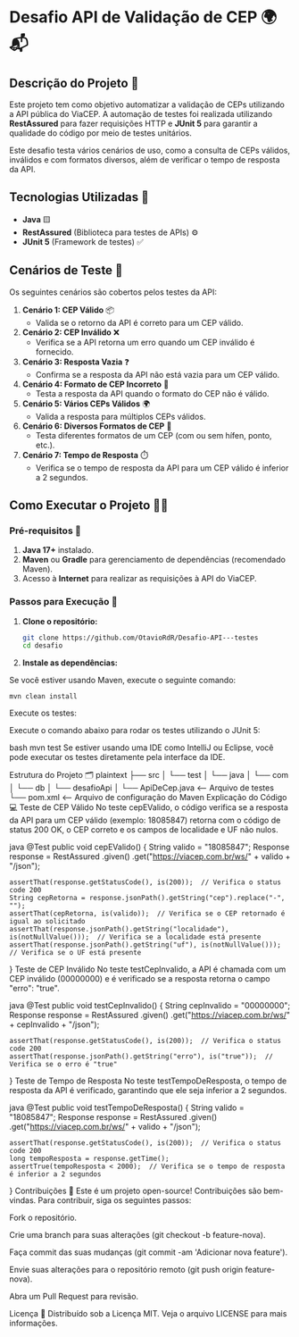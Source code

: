 # Desafio API de Validação de CEP 🌍📬

## Descrição do Projeto 📝

Este projeto tem como objetivo automatizar a validação de CEPs utilizando a API pública do ViaCEP. A automação de testes foi realizada utilizando **RestAssured** para fazer requisições HTTP e **JUnit 5** para garantir a qualidade do código por meio de testes unitários.

Este desafio testa vários cenários de uso, como a consulta de CEPs válidos, inválidos e com formatos diversos, além de verificar o tempo de resposta da API.

## Tecnologias Utilizadas 🚀

- **Java** 🟨
- **RestAssured** (Biblioteca para testes de APIs) ⚙️
- **JUnit 5** (Framework de testes) ✅

## Cenários de Teste 🧪

Os seguintes cenários são cobertos pelos testes da API:

1. **Cenário 1: CEP Válido** 📦
   - Valida se o retorno da API é correto para um CEP válido.
2. **Cenário 2: CEP Inválido** ❌
   - Verifica se a API retorna um erro quando um CEP inválido é fornecido.
3. **Cenário 3: Resposta Vazia** ❓
   - Confirma se a resposta da API não está vazia para um CEP válido.
4. **Cenário 4: Formato de CEP Incorreto** 🔴
   - Testa a resposta da API quando o formato do CEP não é válido.
5. **Cenário 5: Vários CEPs Válidos** 🌍
   - Valida a resposta para múltiplos CEPs válidos.
6. **Cenário 6: Diversos Formatos de CEP** 🔄
   - Testa diferentes formatos de um CEP (com ou sem hífen, ponto, etc.).
7. **Cenário 7: Tempo de Resposta** ⏱️
   - Verifica se o tempo de resposta da API para um CEP válido é inferior a 2 segundos.

## Como Executar o Projeto 🏃‍♂️

### Pré-requisitos 🔧

1. **Java 17+** instalado.
2. **Maven** ou **Gradle** para gerenciamento de dependências (recomendado Maven).
3. Acesso à **Internet** para realizar as requisições à API do ViaCEP.

### Passos para Execução 🚀

1. **Clone o repositório:**

   ```bash
   git clone https://github.com/OtavioRdR/Desafio-API---testes
   cd desafio
2. **Instale as dependências:**

Se você estiver usando Maven, execute o seguinte comando:
 ```
 mvn clean install
 ```
Execute os testes:

Execute o comando abaixo para rodar os testes utilizando o JUnit 5:

bash
mvn test
Se estiver usando uma IDE como IntelliJ ou Eclipse, você pode executar os testes diretamente pela interface da IDE.

Estrutura do Projeto 🗂️
plaintext
├── src
│   └── test
│       └── java
│           └── com
│               └── db
│                   └── desafioApi
│                       └── ApiDeCep.java  <-- Arquivo de testes
└── pom.xml  <-- Arquivo de configuração do Maven
Explicação do Código 💻
Teste de CEP Válido
No teste cepEValido, o código verifica se a resposta da API para um CEP válido (exemplo: 18085847) retorna com o código de status 200 OK, o CEP correto e os campos de localidade e UF não nulos.

java
@Test
public void cepEValido() {
    String valido = "18085847";
    Response response = RestAssured
            .given()
            .get("https://viacep.com.br/ws/" + valido + "/json");

    assertThat(response.getStatusCode(), is(200));  // Verifica o status code 200
    String cepRetorna = response.jsonPath().getString("cep").replace("-", "");
    assertThat(cepRetorna, is(valido));  // Verifica se o CEP retornado é igual ao solicitado
    assertThat(response.jsonPath().getString("localidade"), is(notNullValue()));  // Verifica se a localidade está presente
    assertThat(response.jsonPath().getString("uf"), is(notNullValue()));  // Verifica se o UF está presente
}
Teste de CEP Inválido
No teste testCepInvalido, a API é chamada com um CEP inválido (00000000) e é verificado se a resposta retorna o campo "erro": "true".

java
@Test
public void testCepInvalido() {
    String cepInvalido = "00000000";
    Response response = RestAssured
            .given()
            .get("https://viacep.com.br/ws/" + cepInvalido + "/json");

    assertThat(response.getStatusCode(), is(200));  // Verifica o status code 200
    assertThat(response.jsonPath().getString("erro"), is("true"));  // Verifica se o erro é "true"
}
Teste de Tempo de Resposta
No teste testTempoDeResposta, o tempo de resposta da API é verificado, garantindo que ele seja inferior a 2 segundos.

java
@Test
public void testTempoDeResposta() {
    String valido = "18085847";
    Response response = RestAssured
            .given()
            .get("https://viacep.com.br/ws/" + valido + "/json");

    assertThat(response.getStatusCode(), is(200));  // Verifica o status code 200
    long tempoResposta = response.getTime();
    assertTrue(tempoResposta < 2000);  // Verifica se o tempo de resposta é inferior a 2 segundos
}
Contribuições 🤝
Este é um projeto open-source! Contribuições são bem-vindas. Para contribuir, siga os seguintes passos:

Fork o repositório.

Crie uma branch para suas alterações (git checkout -b feature-nova).

Faça commit das suas mudanças (git commit -am 'Adicionar nova feature').

Envie suas alterações para o repositório remoto (git push origin feature-nova).

Abra um Pull Request para revisão.

Licença 📜
Distribuído sob a Licença MIT. Veja o arquivo LICENSE para mais informações.
